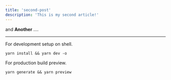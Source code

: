 ```yaml
---
title: 'second-post'
description: 'This is my second article!'
---
```


and **Another** ....
<!--more-->

***

For development setup on shell.

```shell
yarn install && yarn dev -o
```

For production build preview.

```shell
yarn generate && yarn preview
```

